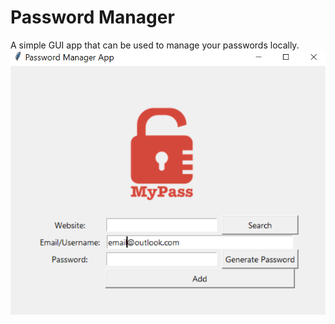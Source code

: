 # Password Manager
A simple GUI app that can be used to manage your passwords locally.
![img.png](img.png)